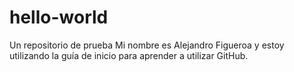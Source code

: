 # hello-world
Un repositorio de prueba
Mi nombre es Alejandro Figueroa y estoy utilizando la guía de inicio para aprender a utilizar GitHub.
